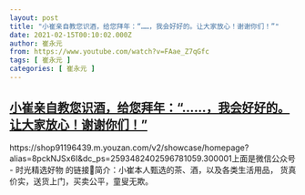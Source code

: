 ```yaml
---
layout: post
title: "小崔亲自教您识酒，给您拜年：“……，我会好好的。让大家放心！谢谢你们！”"
date: 2021-02-15T00:10:02.000Z
author: 崔永元
from: https://www.youtube.com/watch?v=FAae_Z7qGfc
tags: [ 崔永元 ]
categories: [ 崔永元 ]
---
```

<!--1613347802000-->
[小崔亲自教您识酒，给您拜年：“……，我会好好的。让大家放心！谢谢你们！”](https://www.youtube.com/watch?v=FAae_Z7qGfc)
------

<div>
https://shop91196439.m.youzan.com/v2/showcase/homepage?alias=8pckNJSx6I&dc_ps=2593482402596781059.300001上面是微信公众号 - 时光精选好物 的链接🔗简介：小崔本人甄选的茶、酒，以及各类生活用品， 货真价实，送货上门，买卖公平，童叟无欺。
</div>
